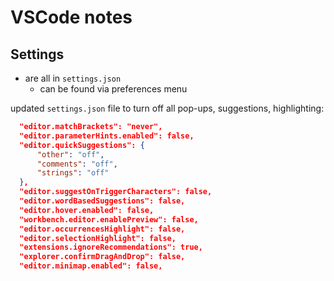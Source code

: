 # VSCode notes

## Settings
- are all in `settings.json`
  - can be found via preferences menu

updated `settings.json` file to turn off all pop-ups, suggestions, highlighting:
```json
  "editor.matchBrackets": "never",
  "editor.parameterHints.enabled": false,
  "editor.quickSuggestions": {
      "other": "off",
      "comments": "off",
      "strings": "off"
  },
  "editor.suggestOnTriggerCharacters": false,
  "editor.wordBasedSuggestions": false,
  "editor.hover.enabled": false,
  "workbench.editor.enablePreview": false,
  "editor.occurrencesHighlight": false,
  "editor.selectionHighlight": false,
  "extensions.ignoreRecommendations": true,
  "explorer.confirmDragAndDrop": false,
  "editor.minimap.enabled": false,
```

